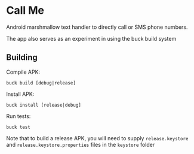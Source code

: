 Call Me
========

Android marshmallow text handler to directly call or SMS phone numbers.

The app also serves as an experiment in using the buck build system

Building
--------

Compile APK:

```
buck build [debug|release]
```

Install APK:

```
buck install [release|debug]
```

Run tests:

```
buck test
```

Note that to build a release APK, you will need to supply `release.keystore` and `release.keystore.properties` files in the `keystore` folder